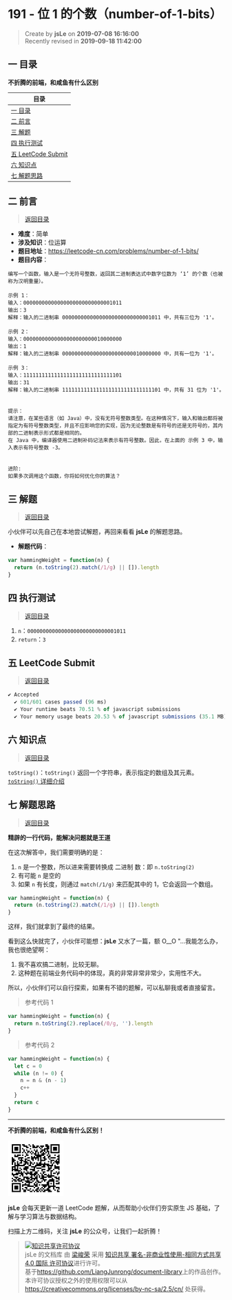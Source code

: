 # 191 - 位 1 的个数（number-of-1-bits）

> Create by **jsLe** on **2019-07-08 16:16:00**  
> Recently revised in **2019-09-18 11:42:00**

## <a name="chapter-one" id="chapter-one">一 目录</a>

**不折腾的前端，和咸鱼有什么区别**

| 目录                                                                                             |
| ------------------------------------------------------------------------------------------------ |
| [一 目录](#chapter-one)                                                                          |
| <a name="catalog-chapter-two" id="catalog-chapter-two"></a>[二 前言](#chapter-two)               |
| <a name="catalog-chapter-three" id="catalog-chapter-three"></a>[三 解题](#chapter-three)         |
| <a name="catalog-chapter-four" id="catalog-chapter-four"></a>[四 执行测试](#chapter-four)        |
| <a name="catalog-chapter-five" id="catalog-chapter-five"></a>[五 LeetCode Submit](#chapter-five) |
| <a name="catalog-chapter-six" id="catalog-chapter-six"></a>[六 知识点](#chapter-six)             |
| <a name="catalog-chapter-seven" id="catalog-chapter-seven"></a>[七 解题思路](#chapter-seven)     |

## <a name="chapter-two" id="chapter-two">二 前言</a>

> [返回目录](#chapter-one)

- **难度**：简单
- **涉及知识**：位运算
- **题目地址**：https://leetcode-cn.com/problems/number-of-1-bits/
- **题目内容**：

```
编写一个函数，输入是一个无符号整数，返回其二进制表达式中数字位数为 ‘1’ 的个数（也被称为汉明重量）。

示例 1：
输入：00000000000000000000000000001011
输出：3
解释：输入的二进制串 00000000000000000000000000001011 中，共有三位为 '1'。

示例 2：
输入：00000000000000000000000010000000
输出：1
解释：输入的二进制串 00000000000000000000000010000000 中，共有一位为 '1'。

示例 3：
输入：11111111111111111111111111111101
输出：31
解释：输入的二进制串 11111111111111111111111111111101 中，共有 31 位为 '1'。
 

提示：
请注意，在某些语言（如 Java）中，没有无符号整数类型。在这种情况下，输入和输出都将被指定为有符号整数类型，并且不应影响您的实现，因为无论整数是有符号的还是无符号的，其内部的二进制表示形式都是相同的。
在 Java 中，编译器使用二进制补码记法来表示有符号整数。因此，在上面的 示例 3 中，输入表示有符号整数 -3。
 

进阶:
如果多次调用这个函数，你将如何优化你的算法？
```

## <a name="chapter-three" id="chapter-three">三 解题</a>

> [返回目录](#chapter-one)

小伙伴可以先自己在本地尝试解题，再回来看看 **jsLe** 的解题思路。

- **解题代码**：

```js
var hammingWeight = function(n) {
  return (n.toString(2).match(/1/g) || []).length
}
```

## <a name="chapter-four" id="chapter-four">四 执行测试</a>

> [返回目录](#chapter-one)

1. `n`：`00000000000000000000000000001011`
2. `return`：`3`

## <a name="chapter-five" id="chapter-five">五 LeetCode Submit</a>

> [返回目录](#chapter-one)

```js
✔ Accepted
  ✔ 601/601 cases passed (96 ms)
  ✔ Your runtime beats 70.51 % of javascript submissions
  ✔ Your memory usage beats 20.53 % of javascript submissions (35.1 MB)
```

## <a name="chapter-six" id="chapter-six">六 知识点</a>

> [返回目录](#chapter-one)

`toString()`：`toString()` 返回一个字符串，表示指定的数组及其元素。[`toString()` 详细介绍](https://github.com/LiangJunrong/document-library/blob/master/JavaScript-library/JavaScript/%E5%86%85%E7%BD%AE%E5%AF%B9%E8%B1%A1/Array/toString.md)

## <a name="chapter-seven" id="chapter-seven">七 解题思路</a>

> [返回目录](#chapter-one)

**精辟的一行代码，能解决问题就是王道**

在这次解答中，我们需要明确的是：

1. `n` 是一个整数，所以进来需要转换成 二进制 数：即 `n.toString(2)`
2. 有可能 `n` 是空的
3. 如果 `n` 有长度，则通过 `match(/1/g)` 来匹配其中的 1，它会返回一个数组。

```js
var hammingWeight = function(n) {
  return (n.toString(2).match(/1/g) || []).length
}
```

这样，我们就拿到了最终的结果。

看到这么快就完了，小伙伴可能想：**jsLe** 又水了一篇，额 O\_\_O "…我能怎么办，我也很绝望啊：

1. 我不喜欢搞二进制，比较无聊。
2. 这种题在前端业务代码中的体现，真的非常非常非常少，实用性不大。

所以，小伙伴们可以自行探索，如果有不错的题解，可以私聊我或者直接留言。

> 参考代码 1

```js
var hammingWeight = function(n) {
  return n.toString(2).replace(/0/g, '').length
}
```

> 参考代码 2

```js
var hammingWeight = function(n) {
  let c = 0
  while (n != 0) {
    n = n & (n - 1)
    c++
  }
  return c
}
```

---

**不折腾的前端，和咸鱼有什么区别！**

![图](../../../public-repertory/img/z-small-wechat-public-address.jpg)

**jsLe** 会每天更新一道 LeetCode 题解，从而帮助小伙伴们夯实原生 JS 基础，了解与学习算法与数据结构。

扫描上方二维码，关注 **jsLe** 的公众号，让我们一起折腾！

> <a rel="license" href="http://creativecommons.org/licenses/by-nc-sa/4.0/"><img alt="知识共享许可协议" style="border-width:0" src="https://i.creativecommons.org/l/by-nc-sa/4.0/88x31.png" /></a><br /><span xmlns:dct="http://purl.org/dc/terms/" property="dct:title">jsLe 的文档库</span> 由 <a xmlns:cc="http://creativecommons.org/ns#" href="https://github.com/LiangJunrong/document-library" property="cc:attributionName" rel="cc:attributionURL">梁峻荣</a> 采用 <a rel="license" href="http://creativecommons.org/licenses/by-nc-sa/4.0/">知识共享 署名-非商业性使用-相同方式共享 4.0 国际 许可协议</a>进行许可。<br />基于<a xmlns:dct="http://purl.org/dc/terms/" href="https://github.com/LiangJunrong/document-library" rel="dct:source">https://github.com/LiangJunrong/document-library</a>上的作品创作。<br />本许可协议授权之外的使用权限可以从 <a xmlns:cc="http://creativecommons.org/ns#" href="https://creativecommons.org/licenses/by-nc-sa/2.5/cn/" rel="cc:morePermissions">https://creativecommons.org/licenses/by-nc-sa/2.5/cn/</a> 处获得。
